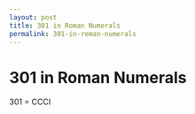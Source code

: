 ```yaml
---
layout: post
title: 301 in Roman Numerals
permalink: 301-in-roman-numerals
---
```


# 301 in Roman Numerals

301 = CCCI
